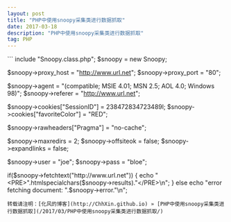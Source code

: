 ```yaml
---
layout: post
title: "PHP中使用snoopy采集类进行数据抓取"
date: 2017-03-18
description: "PHP中使用snoopy采集类进行数据抓取"
tag: PHP
---
```


﻿```
include "Snoopy.class.php";
$snoopy = new Snoopy;

$snoopy->proxy_host = "http://www.url.net";
$snoopy->proxy_port = "80";

$snoopy->agent = "(compatible; MSIE 4.01; MSN 2.5; AOL 4.0; Windows 98)";
$snoopy->referer = "http://www.url.net";

$snoopy->cookies["SessionID"] = 238472834723489l;
$snoopy->cookies["favoriteColor"] = "RED";

$snoopy->rawheaders["Pragma"] = "no-cache";

$snoopy->maxredirs = 2;
$snoopy->offsiteok = false;
$snoopy->expandlinks = false;

$snoopy->user = "joe";
$snoopy->pass = "bloe";

if($snoopy->fetchtext("http://www.url.net"))
{
echo "<PRE>".htmlspecialchars($snoopy->results)."</PRE>\n";
}
else
echo "error fetching document: ".$snoopy->error."\n";
```
转载请注明：[化风的博客](http://ChhXin.github.io) » [PHP中使用snoopy采集类进行数据抓取](/2017/03/PHP中使用snoopy采集类进行数据抓取/)  
